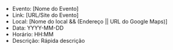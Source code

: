 - Evento: [Nome do Evento]
- Link: [URL/Site do Evento]
- Local: [Nome do local && (Endereço || URL do Google Maps)]
- Data: YYYY-MM-DD
- Horário: HH:MM
- Descrição: Rápida descrição
